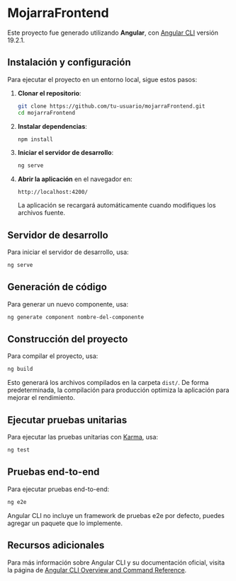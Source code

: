 # MojarraFrontend

Este proyecto fue generado utilizando **Angular**, con [Angular CLI](https://github.com/angular/angular-cli) versión 19.2.1.

## Instalación y configuración

Para ejecutar el proyecto en un entorno local, sigue estos pasos:

1. **Clonar el repositorio**:
   ```bash
   git clone https://github.com/tu-usuario/mojarraFrontend.git
   cd mojarraFrontend
   ```

2. **Instalar dependencias**:
   ```bash
   npm install
   ```

3. **Iniciar el servidor de desarrollo**:
   ```bash
   ng serve
   ```

4. **Abrir la aplicación** en el navegador en:
   ```
   http://localhost:4200/
   ```
   La aplicación se recargará automáticamente cuando modifiques los archivos fuente.

## Servidor de desarrollo

Para iniciar el servidor de desarrollo, usa:

```bash
ng serve
```

## Generación de código

Para generar un nuevo componente, usa:

```bash
ng generate component nombre-del-componente
```

## Construcción del proyecto

Para compilar el proyecto, usa:

```bash
ng build
```

Esto generará los archivos compilados en la carpeta `dist/`. De forma predeterminada, la compilación para producción optimiza la aplicación para mejorar el rendimiento.

## Ejecutar pruebas unitarias

Para ejecutar las pruebas unitarias con [Karma](https://karma-runner.github.io), usa:

```bash
ng test
```

## Pruebas end-to-end

Para ejecutar pruebas end-to-end:

```bash
ng e2e
```

Angular CLI no incluye un framework de pruebas e2e por defecto, puedes agregar un paquete que lo implemente.

## Recursos adicionales

Para más información sobre Angular CLI y su documentación oficial, visita la página de [Angular CLI Overview and Command Reference](https://angular.dev/tools/cli).
